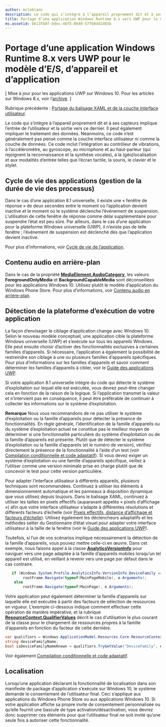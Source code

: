 ```yaml
---
author: mcleblanc
description: Le code qui s’intègre à l’appareil proprement dit et à ses capteurs implique une entrée de l’utilisateur et une sortie vers ce dernier.
title: Portage d’une application Windows Runtime 8.x vers UWP pour le modèle d’E/S, d’appareil et d’application
ms.assetid: bb13fb8f-bdec-46f5-8640-57fb0dd2d85b
---
```


# Portage d’une application Windows Runtime 8.x vers UWP pour le modèle d’E/S, d’appareil et d’application


\[ Mise à jour pour les applications UWP sur Windows 10. Pour les articles sur Windows 8.x, voir l’[archive](http://go.microsoft.com/fwlink/p/?linkid=619132). \]


Rubrique précédente : [Portage du balisage XAML et de la couche interface utilisateur](w8x-to-uwp-porting-xaml-and-ui.md).

Le code qui s’intègre à l’appareil proprement dit et à ses capteurs implique l’entrée de l’utilisateur et la sortie vers ce dernier. Il peut également impliquer le traitement des données. Néanmoins, ce code n’est généralement pas pensé comme la couche interface utilisateur *ni* comme la couche de données. Ce code inclut l’intégration au contrôleur de vibrations, à l’accéléromètre, au gyroscope, au microphone et au haut-parleur (qui rejoignent la reconnaissance et la synthèse vocales), à la (géo)localisation et aux modalités d’entrée telles que l’écran tactile, la souris, le clavier et le stylet.

## Cycle de vie des applications (gestion de la durée de vie des processus)


Dans le cas d’une application 8.1 universelle, il existe une « fenêtre de réponse » de deux secondes entre le moment où l’application devient inactive et le moment où le système déclenche l’événement de suspension. L’utilisation de cette fenêtre de réponse comme délai supplémentaire pour suspendre l’état est peu sûre. Par ailleurs, dans le cas d’une application pour la plateforme Windows universelle (UWP), il n’existe pas de telle fenêtre ; l’événement de suspension est déclenché dès que l’application devient inactive.

Pour plus d’informations, voir [Cycle de vie de l’application](https://msdn.microsoft.com/library/windows/apps/mt243287).

## Contenu audio en arrière-plan


Dans le cas de la propriété [**MediaElement.AudioCategory**](https://msdn.microsoft.com/library/windows/apps/br227352), les valeurs **ForegroundOnlyMedia** et **BackgroundCapableMedia** sont déconseillées pour les applications Windows 10. Utilisez plutôt le modèle d’application du Windows Phone Store. Pour plus d’informations, voir [Contenu audio en arrière-plan](https://msdn.microsoft.com/library/windows/apps/mt282140).

## Détection de la plateforme d’exécution de votre application


La façon d’envisager le ciblage d’application change avec Windows 10. Selon le nouveau modèle conceptuel, une application cible la plateforme Windows universelle (UWP) et s’exécute sur tous les appareils Windows. Elle peut ensuite choisir d’activer des fonctionnalités exclusives à certaines familles d’appareils. Si nécessaire, l’application a également la possibilité de restreindre son ciblage à une ou plusieurs familles d’appareils spécifiques. Pour plus d’informations sur les familles d’appareils et savoir comment déterminer les familles d’appareils à cibler, voir le [Guide des applications UWP](https://msdn.microsoft.com/library/windows/apps/dn894631).

Si votre application 8.1 universelle intègre du code qui détecte le système d’exploitation sur lequel elle est exécutée, vous devrez peut-être changer cela en fonction de la raison de la logique. Si l’application transmet la valeur et n’intervient pas en conséquence, il peut être préférable de continuer à collecter les informations sur le système d’exploitation.

**Remarque** Nous vous recommandons de ne pas utiliser le système d’exploitation ou la famille d’appareils pour détecter la présence de fonctionnalités. En règle générale, l’identification de la famille d’appareils ou du système d’exploitation actuel ne constitue pas le meilleur moyen de déterminer si une fonctionnalité particulière du système d’exploitation ou de la famille d’appareils est présente. Plutôt que de détecter le système d’exploitation ou la famille d’appareils (et le numéro de version), vérifiez directement la présence de la fonctionnalité à l’aide d’un test (voir [Compilation conditionnelle et code adaptatif](w8x-to-uwp-porting-to-a-uwp-project.md#reviewing-conditional-compilation)). Si vous devez exiger un système d’exploitation ou une famille d’appareils spécifique, veillez à l’utiliser comme une version minimale prise en charge plutôt que de concevoir le test pour cette version particulière.

 

Pour adapter l’interface utilisateur à différents appareils, plusieurs techniques sont recommandées. Continuez à utiliser les éléments à dimensionnement automatique et les panneaux à disposition dynamique que vous utilisez depuis toujours. Dans le balisage XAML, continuez à utiliser les tailles en pixels effectifs (auparavant appelés « pixels d’affichage ») afin que votre interface utilisateur s’adapte à différentes résolutions et différents facteurs d’échelle (voir [Pixels effectifs, distance d’affichage et facteurs d’échelle](w8x-to-uwp-porting-xaml-and-ui.md#effective-pixels)). Utilisez également les déclencheurs adaptatifs et les méthodes setter du Gestionnaire d’état visuel pour adapter votre interface utilisateur à la taille de la fenêtre (voir le [Guide des applications UWP](https://msdn.microsoft.com/library/windows/apps/dn894631)).

Toutefois, si l’un de vos scénarios implique nécessairement la détection de la famille d’appareils, vous pouvez mettre celle-ci en œuvre. Dans cet exemple, nous faisons appel à la classe [**AnalyticsVersionInfo**](https://msdn.microsoft.com/library/windows/apps/dn960165) pour naviguer vers une page adaptée à la famille d’appareils mobiles lorsqu’un tel appareil est utilisé, en veillant à revenir vers une page par défaut dans le cas contraire.

```csharp
   if (Windows.System.Profile.AnalyticsInfo.VersionInfo.DeviceFamily == "Windows.Mobile")
        rootFrame.Navigate(typeof(MainPageMobile), e.Arguments);
    else
        rootFrame.Navigate(typeof(MainPage), e.Arguments);
```

Votre application peut également déterminer la famille d’appareils sur laquelle elle est exécutée à partir des facteurs de sélection de ressources en vigueur. L’exemple ci-dessous indique comment effectuer cette opération de manière impérative, et la rubrique [**ResourceContext.QualifierValues**](https://msdn.microsoft.com/library/windows/apps/br206071) décrit le cas d’utilisation le plus courant de la classe pour le chargement de ressources propres à la famille d’appareils en fonction du facteur de cette dernière.

```csharp
var qualifiers = Windows.ApplicationModel.Resources.Core.ResourceContext.GetForCurrentView().QualifierValues;
string deviceFamilyName;
bool isDeviceFamilyNameKnown = qualifiers.TryGetValue("DeviceFamily", out deviceFamilyName);
```

Voir également [Compilation conditionnelle et code adaptatif](w8x-to-uwp-porting-to-a-uwp-project.md#reviewing-conditional-compilation).

## Localisation


Lorsqu’une application déclarant la fonctionnalité de localisation dans son manifeste de package d’application s’exécute sur Windows 10, le système demande le consentement de l’utilisateur final. Ceci s’applique aux applications du Windows Phone Store ou aux applications Windows 10. Si votre application affiche sa propre invite de consentement personnalisée ou qu’elle fournit une bascule de type activation/désactivation, vous devrez donc supprimer ces éléments pour que l’utilisateur final ne soit invité qu’une seule fois à autoriser cette fonctionnalité.

 

 






<!--HONumber=May16_HO2-->


